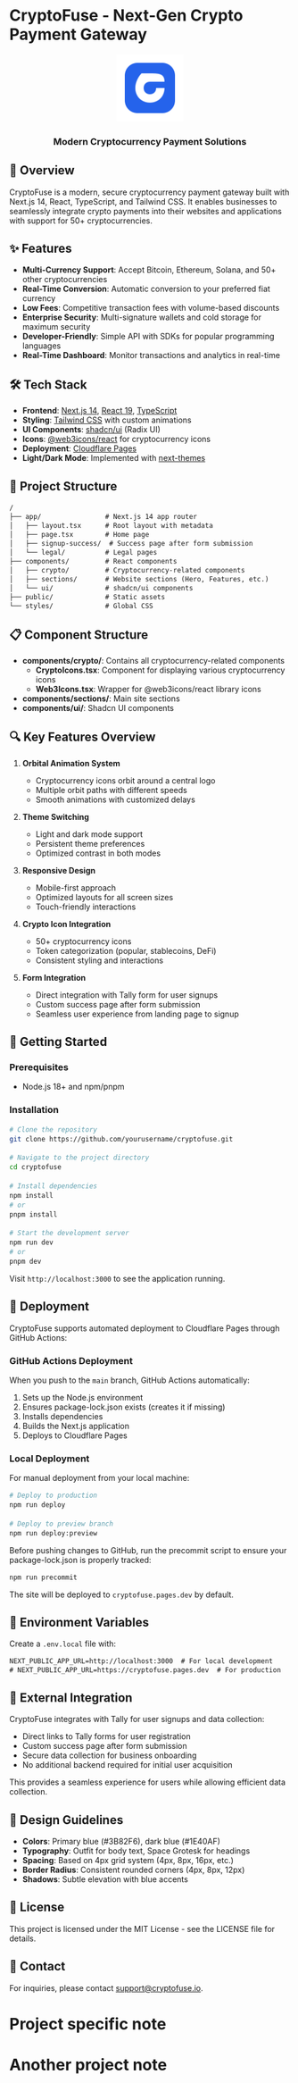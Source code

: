 # CryptoFuse - Next-Gen Crypto Payment Gateway

<div align="center">
  <img src="/public/logo-solid.svg" alt="CryptoFuse Logo" width="120" />
  <h3>Modern Cryptocurrency Payment Solutions</h3>
</div>

## 🚀 Overview

CryptoFuse is a modern, secure cryptocurrency payment gateway built with Next.js 14, React, TypeScript, and Tailwind CSS. It enables businesses to seamlessly integrate crypto payments into their websites and applications with support for 50+ cryptocurrencies.

## ✨ Features

- **Multi-Currency Support**: Accept Bitcoin, Ethereum, Solana, and 50+ other cryptocurrencies
- **Real-Time Conversion**: Automatic conversion to your preferred fiat currency
- **Low Fees**: Competitive transaction fees with volume-based discounts
- **Enterprise Security**: Multi-signature wallets and cold storage for maximum security
- **Developer-Friendly**: Simple API with SDKs for popular programming languages
- **Real-Time Dashboard**: Monitor transactions and analytics in real-time

## 🛠️ Tech Stack

- **Frontend**: [Next.js 14](https://nextjs.org/), [React 19](https://react.dev/), [TypeScript](https://www.typescriptlang.org/)
- **Styling**: [Tailwind CSS](https://tailwindcss.com/) with custom animations
- **UI Components**: [shadcn/ui](https://ui.shadcn.com/) (Radix UI)
- **Icons**: [@web3icons/react](https://www.npmjs.com/package/@web3icons/react) for cryptocurrency icons
- **Deployment**: [Cloudflare Pages](https://pages.cloudflare.com/)
- **Light/Dark Mode**: Implemented with [next-themes](https://github.com/pacocoursey/next-themes)

## 🧩 Project Structure

```
/
├── app/                # Next.js 14 app router
│   ├── layout.tsx      # Root layout with metadata
│   ├── page.tsx        # Home page
│   ├── signup-success/  # Success page after form submission
│   └── legal/          # Legal pages
├── components/         # React components
│   ├── crypto/         # Cryptocurrency-related components
│   ├── sections/       # Website sections (Hero, Features, etc.)
│   └── ui/             # shadcn/ui components
├── public/             # Static assets
└── styles/             # Global CSS
```

## 📋 Component Structure

- **components/crypto/**: Contains all cryptocurrency-related components
  - **CryptoIcons.tsx**: Component for displaying various cryptocurrency icons
  - **Web3Icons.tsx**: Wrapper for @web3icons/react library icons
- **components/sections/**: Main site sections
- **components/ui/**: Shadcn UI components

## 🔍 Key Features Overview

1. **Orbital Animation System**
   - Cryptocurrency icons orbit around a central logo
   - Multiple orbit paths with different speeds
   - Smooth animations with customized delays

2. **Theme Switching**
   - Light and dark mode support
   - Persistent theme preferences
   - Optimized contrast in both modes

3. **Responsive Design**
   - Mobile-first approach
   - Optimized layouts for all screen sizes
   - Touch-friendly interactions

4. **Crypto Icon Integration**
   - 50+ cryptocurrency icons
   - Token categorization (popular, stablecoins, DeFi)
   - Consistent styling and interactions

5. **Form Integration**
   - Direct integration with Tally form for user signups
   - Custom success page after form submission
   - Seamless user experience from landing page to signup

## 🚀 Getting Started

### Prerequisites

- Node.js 18+ and npm/pnpm

### Installation

```bash
# Clone the repository
git clone https://github.com/yourusername/cryptofuse.git

# Navigate to the project directory
cd cryptofuse

# Install dependencies
npm install
# or
pnpm install

# Start the development server
npm run dev
# or
pnpm dev
```

Visit `http://localhost:3000` to see the application running.

## 🚀 Deployment

CryptoFuse supports automated deployment to Cloudflare Pages through GitHub Actions:

### GitHub Actions Deployment

When you push to the `main` branch, GitHub Actions automatically:
1. Sets up the Node.js environment
2. Ensures package-lock.json exists (creates it if missing)
3. Installs dependencies
4. Builds the Next.js application
5. Deploys to Cloudflare Pages

### Local Deployment

For manual deployment from your local machine:

```bash
# Deploy to production
npm run deploy

# Deploy to preview branch
npm run deploy:preview
```

Before pushing changes to GitHub, run the precommit script to ensure your package-lock.json is properly tracked:

```bash
npm run precommit
```

The site will be deployed to `cryptofuse.pages.dev` by default.

## 🔧 Environment Variables

Create a `.env.local` file with:

```
NEXT_PUBLIC_APP_URL=http://localhost:3000  # For local development
# NEXT_PUBLIC_APP_URL=https://cryptofuse.pages.dev  # For production
```

## 🤖 External Integration

CryptoFuse integrates with Tally for user signups and data collection:

- Direct links to Tally forms for user registration
- Custom success page after form submission
- Secure data collection for business onboarding
- No additional backend required for initial user acquisition

This provides a seamless experience for users while allowing efficient data collection.

## 🎨 Design Guidelines

- **Colors**: Primary blue (#3B82F6), dark blue (#1E40AF)
- **Typography**: Outfit for body text, Space Grotesk for headings
- **Spacing**: Based on 4px grid system (4px, 8px, 16px, etc.)
- **Border Radius**: Consistent rounded corners (4px, 8px, 12px)
- **Shadows**: Subtle elevation with blue accents

## 📖 License

This project is licensed under the MIT License - see the LICENSE file for details.

## 🤝 Contact

For inquiries, please contact [support@cryptofuse.io](mailto:support@cryptofuse.io).
# Project specific note
# Another project note
